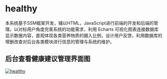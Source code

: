 # healthy
本系统基于SSM框架开发，辅以HTML，JavaScript进行前端的开发和后端的管理。以对标用户角度完善系统的功能需求，利用 Echarts 可视化图表连接数据库显示数据内容，直观体现各类营养物质的摄入比例，设计用户反馈，利用数据库的增删改查对后台各类模块进行信息的管理与系统的维护。
## 后台查看健康建议管理界面图
[![healthy](https://img.17carat.cn/2024/04/github/healthy.png "healthy")](https://img.17carat.cn/2024/04/github/healthy.png "healthy")
